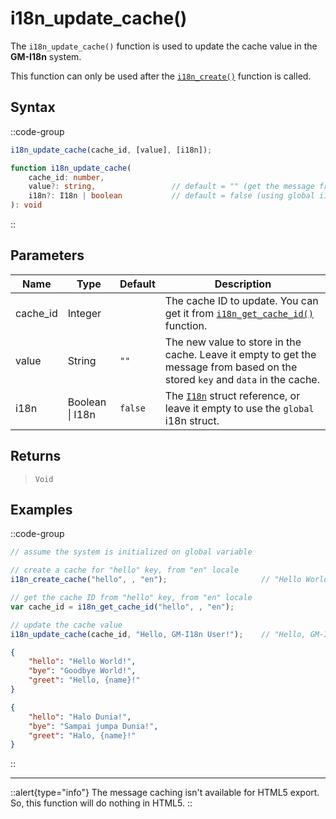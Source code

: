 # i18n_update_cache()

The `i18n_update_cache()` function is used to update the cache value in the **GM-I18n** system.

This function can only be used after the [`i18n_create()`](/v1/api-reference/functions/i18n-create) function is called.

## Syntax

::code-group
```js [Usage]
i18n_update_cache(cache_id, [value], [i18n]);
```

```ts [Signature]
function i18n_update_cache(
    cache_id: number,
    value?: string,                 // default = "" (get the message from the stored key and data)
    i18n?: I18n | boolean           // default = false (using global i18n struct)
): void
```
::

## Parameters

| Name        | Type              | Default      | Description |
|-------------|-------------------|--------------|-------------|
| cache_id    | Integer           |              | The cache ID to update. You can get it from [`i18n_get_cache_id()`](/v1/api-reference/functions/i18n-get-cache-id) function. |
| value       | String            | `""`         | The new value to store in the cache. Leave it empty to get the message from based on the stored `key` and `data` in the cache. |
| i18n        | Boolean \| I18n | `false`      | The [`I18n`](/v1/api-reference/functions/i18n-create) struct reference, or leave it empty to use the `global` i18n struct. |

## Returns

> `Void`

## Examples

::code-group
```js [Create Event]
// assume the system is initialized on global variable

// create a cache for "hello" key, from "en" locale
i18n_create_cache("hello", , "en");                     // "Hello World!"

// get the cache ID from "hello" key, from "en" locale
var cache_id = i18n_get_cache_id("hello", , "en");

// update the cache value
i18n_update_cache(cache_id, "Hello, GM-I18n User!");    // "Hello, GM-I18n User!"
```

```json [en.json]
{
    "hello": "Hello World!",
    "bye": "Goodbye World!",
    "greet": "Hello, {name}!"
}
```

```json [id.json]
{
    "hello": "Halo Dunia!",
    "bye": "Sampai jumpa Dunia!",
    "greet": "Halo, {name}!"
}
```
::

---

::alert{type="info"}
The message caching isn't available for HTML5 export. So, this function will do nothing in HTML5.
::
